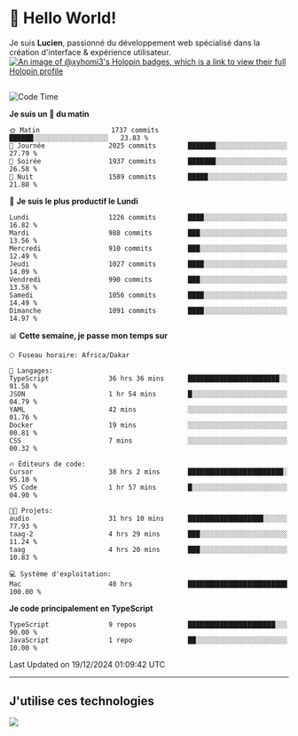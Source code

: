 # 👋 Hello World!

Je suis **Lucien**, passionné du développement web spécialisé dans la création d'interface & expérience utilisateur.
[![An image of @xyhomi3's Holopin badges, which is a link to view their full Holopin profile](https://holopin.me/xyhomi3)](https://holopin.io/@xyhomi3)

##

<!--START_SECTION:waka-->
![Code Time](http://img.shields.io/badge/Code%20Time-2%2C812%20hrs%203%20mins-blue)

**Je suis un 🐤 du matin** 

```text
🌞 Matin                  1737 commits        ██████░░░░░░░░░░░░░░░░░░░   23.83 % 
🌆 Journée                2025 commits        ███████░░░░░░░░░░░░░░░░░░   27.79 % 
🌃 Soirée                 1937 commits        ███████░░░░░░░░░░░░░░░░░░   26.58 % 
🌙 Nuit                   1589 commits        █████░░░░░░░░░░░░░░░░░░░░   21.80 % 
```
📅 **Je suis le plus productif le Lundi** 

```text
Lundi                    1226 commits        ████░░░░░░░░░░░░░░░░░░░░░   16.82 % 
Mardi                    988 commits         ███░░░░░░░░░░░░░░░░░░░░░░   13.56 % 
Mercredi                 910 commits         ███░░░░░░░░░░░░░░░░░░░░░░   12.49 % 
Jeudi                    1027 commits        ████░░░░░░░░░░░░░░░░░░░░░   14.09 % 
Vendredi                 990 commits         ███░░░░░░░░░░░░░░░░░░░░░░   13.58 % 
Samedi                   1056 commits        ████░░░░░░░░░░░░░░░░░░░░░   14.49 % 
Dimanche                 1091 commits        ████░░░░░░░░░░░░░░░░░░░░░   14.97 % 
```


📊 **Cette semaine, je passe mon temps sur** 

```text
🕑︎ Fuseau horaire: Africa/Dakar

💬 Langages: 
TypeScript               36 hrs 36 mins      ███████████████████████░░   91.50 % 
JSON                     1 hr 54 mins        █░░░░░░░░░░░░░░░░░░░░░░░░   04.79 % 
YAML                     42 mins             ░░░░░░░░░░░░░░░░░░░░░░░░░   01.76 % 
Docker                   19 mins             ░░░░░░░░░░░░░░░░░░░░░░░░░   00.81 % 
CSS                      7 mins              ░░░░░░░░░░░░░░░░░░░░░░░░░   00.32 % 

🔥 Éditeurs de code: 
Cursor                   38 hrs 2 mins       ████████████████████████░   95.10 % 
VS Code                  1 hr 57 mins        █░░░░░░░░░░░░░░░░░░░░░░░░   04.90 % 

🐱‍💻 Projets: 
audio                    31 hrs 10 mins      ███████████████████░░░░░░   77.93 % 
taag-2                   4 hrs 29 mins       ███░░░░░░░░░░░░░░░░░░░░░░   11.24 % 
taag                     4 hrs 20 mins       ███░░░░░░░░░░░░░░░░░░░░░░   10.83 % 

💻 Système d'exploitation: 
Mac                      40 hrs              █████████████████████████   100.00 % 
```

**Je code principalement en TypeScript** 

```text
TypeScript               9 repos             ██████████████████████░░░   90.00 % 
JavaScript               1 repo              ██░░░░░░░░░░░░░░░░░░░░░░░   10.00 % 
```




 Last Updated on 19/12/2024 01:09:42 UTC
<!--END_SECTION:waka-->
---

## J'utilise ces technologies

<p align="left">
  <a href="https://skillicons.dev">
    <img src="https://skillicons.dev/icons?i=ts,js,md,scss,tailwind,react,docker,express,astro,vite,nextjs,vercel,figma,ableton" />
  </a>
</p>


